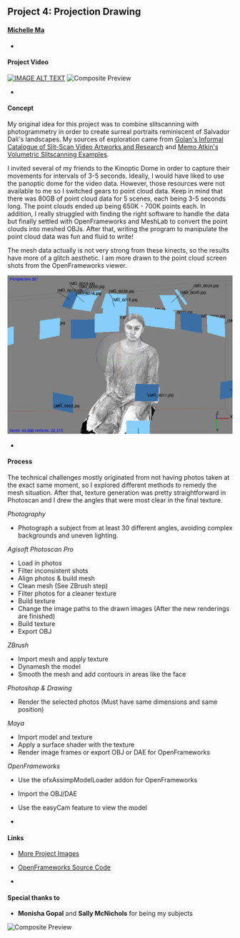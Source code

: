 ## Project 4: Projection Drawing
#### [Michelle Ma](../michelle/index.md)
-
#### Project Video

[![IMAGE ALT TEXT](https://github.com/michell3/Photos/blob/master/final/cover.png)](https://vimeo.com/michell3 "Projection Drawing")
![Composite Preview](https://github.com/michell3/Photos/blob/master/final/composite.png)

-

#### Concept

My original idea for this project was to combine slitscanning with photogrammetry in order to create surreal portraits reminiscent of Salvador Dali's landscapes. My sources of exploration came from [Golan's Informal Catalogue of Slit-Scan Video Artworks and Research](http://www.flong.com/texts/lists/slit_scan/) and [Memo Atkin's Volumetric Slitscanning Examples](http://www.memo.tv/volumetric-slitscanning/).

I invited several of my friends to the Kinoptic Dome in order to capture their movements for intervals of 3-5 seconds. Ideally, I would have liked to use the panoptic dome for the video data. However, those resources were not available to me so I switched gears to point cloud data. Keep in mind that there was 80GB of point cloud data for 5 scenes, each being 3-5 seconds long. The point clouds ended up being 650K - 700K points each. In addition, I really struggled with finding the right software to handle the data but finally settled with OpenFrameworks and MeshLab to convert the point clouds into meshed OBJs. After that, writing the program to manipulate the point cloud data was fun and fluid to write!

The mesh data actually is not very strong from these kinects, so the results have more of a glitch aesthetic. I am more drawn to the point cloud screen shots from the OpenFrameworks viewer.

![Composite Preview](https://github.com/michell3/Photos/blob/master/final/screenshot.png)

-

#### Process

The technical challenges mostly originated from not having photos taken at the exact same moment, so I explored different methods to remedy the mesh situation. After that, texture generation was pretty straightforward in Photoscan and I drew the angles that were most clear in the final texture.

*Photography*
- Photograph a subject from at least 30 different angles, avoiding complex backgrounds and uneven lighting.

*Agisoft Photoscan Pro*
- Load in photos
- Filter inconsistent shots
- Align photos & build mesh
- Clean mesh (See ZBrush step)
- Filter photos for a cleaner texture
- Build texture
- Change the image paths to the drawn images (After the new renderings are finished)
- Build texture
- Export OBJ

*ZBrush*
- Import mesh and apply texture
- Dynamesh the model
- Smooth the mesh and add contours in areas like the face

*Photoshop & Drawing*
- Render the selected photos (Must have same dimensions and same position)

*Maya*
- Import model and texture
- Apply a surface shader with the texture
- Render image frames or export OBJ or DAE for OpenFrameworks

*OpenFrameworks*
- Use the ofxAssimpModelLoader addon for OpenFrameworks
- Import the OBJ/DAE
- Use the easyCam feature to view the model

-
#### Links
- [More Project Images](https://github.com/michell3/Photos/tree/master/final)
- [OpenFrameworks Source Code](../michelle/ModelViewer)

-
#### Special thanks to
- **Monisha Gopal** and **Sally McNichols** for being my subjects

![Composite Preview](https://github.com/michell3/Photos/blob/master/final/composite_actual.png)
